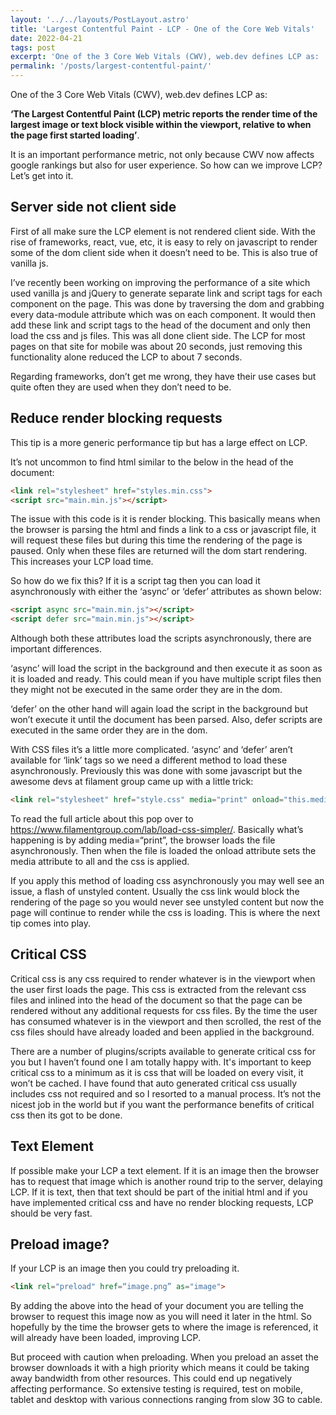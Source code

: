 ```yaml
---
layout: '../../layouts/PostLayout.astro'
title: 'Largest Contentful Paint - LCP - One of the Core Web Vitals'
date: 2022-04-21
tags: post
excerpt: 'One of the 3 Core Web Vitals (CWV), web.dev defines LCP as: ‘The Largest Contentful Paint (LCP) metric reports the render time of the largest image or text block visible within the viewport, relative to when the page first started loading’'
permalink: '/posts/largest-contentful-paint/'
---
```


One of the 3 Core Web Vitals (CWV), web.dev defines LCP as: 

<strong>‘The Largest Contentful Paint (LCP) metric reports the render time of the largest image or text block visible within the viewport, relative to when the page first started loading’</strong>.

It is an important performance metric, not only because CWV now affects google rankings but also for user experience. So how can we improve LCP? Let’s get into it.

## Server side not client side

First of all make sure the LCP element is not rendered client side. With the rise of frameworks, react, vue, etc, it is easy to rely on javascript to render some of the dom client side when it doesn’t need to be. This is also true of vanilla js.

I’ve recently been working on improving the performance of a site which used vanilla js and jQuery to generate separate link and script tags for each component on the page. This was done by traversing the dom and grabbing every data-module attribute which was on each component. It would then add these link and script tags to the head of the document and only then load the css and js files. This was all done client side. The LCP for most pages on that site for mobile was about 20 seconds, just removing this functionality alone reduced the LCP to about 7 seconds.

Regarding frameworks, don’t get me wrong, they have their use cases but quite often they are used when they don’t need to be.

## Reduce render blocking requests

This tip is a more generic performance tip but has a large effect on LCP.

It’s not uncommon to find html similar to the below in the head of the document:

```html
<link rel="stylesheet" href="styles.min.css">
<script src="main.min.js"></script>
```

The issue with this code is it is render blocking. This basically means when the browser is parsing the html and finds a link to a css or javascript file, it will request these files but during this time the rendering of the page is paused. Only when these files are returned will the dom start rendering. This increases your LCP load time.

So how do we fix this? If it is a script tag then you can load it asynchronously with either the ‘async’ or ‘defer’ attributes as shown below:

```html
<script async src="main.min.js"></script>
<script defer src="main.min.js"></script>
```

Although both these attributes load the scripts asynchronously, there are important differences.

‘async’ will load the script in the background and then execute it as soon as it is loaded and ready. This could mean if you have multiple script files then they might not be executed in the same order they are in the dom.

‘defer’ on the other hand will again load the script in the background but won’t execute it until the document has been parsed. Also, defer scripts are executed in the same order they are in the dom.

With CSS files it’s a little more complicated. ‘async’ and ‘defer’ aren’t available for ‘link’ tags so we need a different method to load these asynchronously. Previously this was done with some javascript but the awesome devs at filament group came up with a little trick:

```html
<link rel="stylesheet" href="style.css" media="print" onload="this.media='all'">
```

To read the full article about this pop over to <a href="https://www.filamentgroup.com/lab/load-css-simpler/">https://www.filamentgroup.com/lab/load-css-simpler/</a>. Basically what’s happening is by adding media=“print”, the browser loads the file asynchronously. Then when the file is loaded the onload attribute sets the media attribute to all and the css is applied.

If you apply this method of loading css asynchronously you may well see an issue, a flash of unstyled content. Usually the css link would block the rendering of the page so you would never see unstyled content but now the page will continue to render while the css is loading. This is where the next tip comes into play.

## Critical CSS

Critical css is any css required to render whatever is in the viewport when the user first loads the page. This css is extracted from the relevant css files and inlined into the head of the document so that the page can be rendered without any additional requests for css files. By the time the user has consumed whatever is in the viewport and then scrolled, the rest of the css files should have already loaded and been applied in the background.

There are a number of plugins/scripts available to generate critical css for you but I haven’t found one I am totally happy with. It's important to keep critical css to a minimum as it is css that will be loaded on every visit, it won’t be cached. I have found that auto generated critical css usually includes css not required and so I resorted to a manual process. It’s not the nicest job in the world but if you want the performance benefits of critical css then its got to be done.

## Text Element

If possible make your LCP a text element. If it is an image then the browser has to request that image which is another round trip to the server, delaying LCP. If it is text, then that text should be part of the initial html and if you have implemented critical css and have no render blocking requests, LCP should be very fast.

## Preload image?

If your LCP is an image then you could try preloading it.

```html
<link rel="preload" href=“image.png” as="image">
```

By adding the above into the head of your document you are telling the browser to request this image now as you will need it later in the html. So hopefully by the time the browser gets to where the image is referenced, it will already have been loaded, improving LCP.

But proceed with caution when preloading. When you preload an asset the browser downloads it with a high priority which means it could be taking away bandwidth from other resources. This could end up negatively affecting performance. So extensive testing is required, test on mobile, tablet and desktop with various connections ranging from slow 3G to cable.